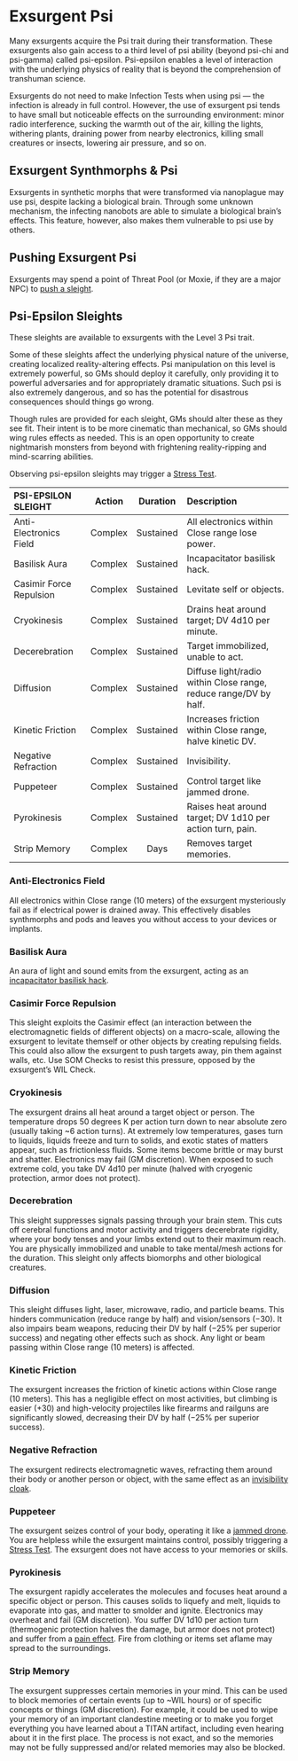 # Exsurgent Psi

Many exsurgents acquire the Psi trait during their transformation. These exsurgents also gain access to a third level of psi ability (beyond psi-chi and psi-gamma) called psi-epsilon. Psi-epsilon enables a level of interaction with the underlying physics of reality that is beyond the comprehension of transhuman science.

Exsurgents do not need to make Infection Tests when using psi — the infection is already in full control. However, the use of exsurgent psi tends to have small but noticeable effects on the surrounding environment: minor radio interference, sucking the warmth out of the air, killing the lights, withering plants, draining power from nearby electronics, killing small creatures or insects, lowering air pressure, and so on.

## Exsurgent Synthmorphs & Psi

Exsurgents in synthetic morphs that were transformed via nanoplague may use psi, despite lacking a biological brain. Through some unknown mechanism, the infecting nanobots are able to simulate a biological brain’s effects. This feature, however, also makes them vulnerable to psi use by others.

## Pushing Exsurgent Psi

Exsurgents may spend a point of Threat Pool (or Moxie, if they are a major NPC) to [push a sleight](../14/04-using-psi.md#pushing-sleights).

## Psi-Epsilon Sleights

These sleights are available to exsurgents with the Level 3 Psi trait.

Some of these sleights affect the underlying physical nature of the universe, creating localized reality-altering effects. Psi manipulation on this level is extremely powerful, so GMs should deploy it carefully, only providing it to powerful adversaries and for appropriately dramatic situations. Such psi is also extremely dangerous, and so has the potential for disastrous consequences should things go wrong.

Though rules are provided for each sleight, GMs should alter these as they see fit. Their intent is to be more cinematic than mechanical, so GMs should wing rules effects as needed. This is an open opportunity to create nightmarish monsters from beyond with frightening reality-ripping and mind-scarring abilities.

Observing psi-epsilon sleights may trigger a [Stress Test](../12/23-stressful-situations.md#willpower-stress-tests).

<!--sort-->

| PSI-EPSILON SLEIGHT     | Action  | Duration  | Description                                                      |
| :---------------------- | :-----: | :-------: | :--------------------------------------------------------------- |
| Anti-Electronics Field  | Complex | Sustained | All electronics within Close range lose power.                   |
| Basilisk Aura           | Complex | Sustained | Incapacitator basilisk hack.                                     |
| Casimir Force Repulsion | Complex | Sustained | Levitate self or objects.                                        |
| Cryokinesis             | Complex | Sustained | Drains heat around target; DV 4d10 per minute.                   |
| Decerebration           | Complex | Sustained | Target immobilized, unable to act.                               |
| Diffusion               | Complex | Sustained | Diffuse light/radio within Close range, reduce range/DV by half. |
| Kinetic Friction        | Complex | Sustained | Increases friction within Close range, halve kinetic DV.         |
| Negative Refraction     | Complex | Sustained | Invisibility.                                                    |
| Puppeteer               | Complex | Sustained | Control target like jammed drone.                                |
| Pyrokinesis             | Complex | Sustained | Raises heat around target; DV 1d10 per action turn, pain.        |
| Strip Memory            | Complex |   Days    | Removes target memories.                                         |

<!--sort-->

### Anti-Electronics Field

All electronics within Close range (10 meters) of the exsurgent mysteriously fail as if electrical power is drained away. This effectively disables synthmorphs and pods and leaves you without access to your devices or implants.

### Basilisk Aura

An aura of light and sound emits from the exsurgent, acting as an [incapacitator basilisk hack](10-exsurgent-infection.md#incapacitators).

### Casimir Force Repulsion

This sleight exploits the Casimir effect (an interaction between the electromagnetic fields of different objects) on a macro-scale, allowing the exsurgent to levitate themself or other objects by creating repulsing fields. This could also allow the exsurgent to push targets away, pin them against walls, etc. Use SOM Checks to resist this pressure, opposed by the exsurgent’s WIL Check.

### Cryokinesis

The exsurgent drains all heat around a target object or person. The temperature drops 50 degrees K per action turn down to near absolute zero (usually taking ~6 action turns). At extremely low temperatures, gases turn to liquids, liquids freeze and turn to solids, and exotic states of matters appear, such as frictionless fluids. Some items become brittle or may burst and shatter. Electronics may fail (GM discretion). When exposed to such extreme cold, you take DV 4d10 per minute (halved with cryogenic protection, armor does not protect).

### Decerebration

This sleight suppresses signals passing through your brain stem. This cuts off cerebral functions and motor activity and triggers decerebrate rigidity, where your body tenses and your limbs extend out to their maximum reach. You are physically immobilized and unable to take mental/mesh actions for the duration. This sleight only affects biomorphs and other biological creatures.

### Diffusion

This sleight diffuses light, laser, microwave, radio, and particle beams. This hinders communication (reduce range by half) and vision/sensors (−30). It also impairs beam weapons, reducing their DV by half (−25% per superior success) and negating other effects such as shock. Any light or beam passing within Close range (10 meters) is affected.

### Kinetic Friction

The exsurgent increases the friction of kinetic actions within Close range (10 meters). This has a negligible effect on most activities, but climbing is easier (+30) and high-velocity projectiles like firearms and railguns are significantly slowed, decreasing their DV by half (−25% per superior success).

### Negative Refraction

The exsurgent redirects electromagnetic waves, refracting them around their body or another person or object, with the same effect as an [invisibility cloak](../16/17-espionage-and-security-tech.md).

### Puppeteer

The exsurgent seizes control of your body, operating it like a [jammed drone](../16/21-robots.md#jamming). You are helpless while the exsurgent maintains control, possibly triggering a [Stress Test](../12/23-stressful-situations.md#willpower-stress-tests). The exsurgent does not have access to your memories or skills.

### Pyrokinesis

The exsurgent rapidly accelerates the molecules and focuses heat around a specific object or person. This causes solids to liquefy and melt, liquids to evaporate into gas, and matter to smolder and ignite. Electronics may overheat and fail (GM discretion). You suffer DV 1d10 per action turn (thermogenic protection halves the damage, but armor does not protect) and suffer from a [pain effect](../12/12-weapon-gear-traits.md). Fire from clothing or items set aflame may spread to the surroundings.

### Strip Memory

The exsurgent suppresses certain memories in your mind. This can be used to block memories of certain events (up to ~WIL hours) or of specific concepts or things (GM discretion). For example, it could be used to wipe your memory of an important clandestine meeting or to make you forget everything you have learned about a TITAN artifact, including even hearing about it in the first place. The process is not exact, and so the memories may not be fully suppressed and/or related memories may also be blocked.

<!--sort-end-->
